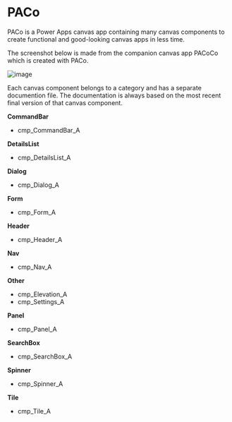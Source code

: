 # PACo
PACo is a Power Apps canvas app containing many canvas components to create functional and good-looking canvas apps in less time.

The screenshot below is made from the companion canvas app PACoCo which is created with PACo.

![image](https://user-images.githubusercontent.com/35654198/197044949-69133307-5f19-4e43-bf2c-261859bce69e.png)

Each canvas component belongs to a category and has a separate documention file. The documentation is always based on the most recent final version of that canvas component.

**CommandBar**

- cmp_CommandBar_A

**DetailsList**

- cmp_DetailsList_A

**Dialog**

- cmp_Dialog_A

**Form**

- cmp_Form_A

**Header**

- cmp_Header_A

**Nav**

- cmp_Nav_A

**Other**

- cmp_Elevation_A
- cmp_Settings_A

**Panel**

- cmp_Panel_A

**SearchBox**

- cmp_SearchBox_A

**Spinner**

- cmp_Spinner_A

**Tile**

- cmp_Tile_A
